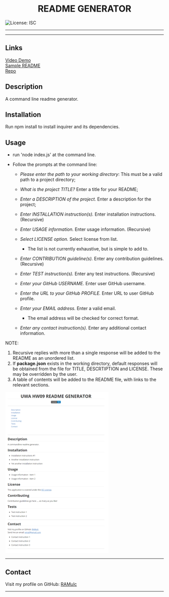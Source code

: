 <h1 align=center>README GENERATOR</h1>

![License: ISC](https://img.shields.io/badge/License-ISC-blue.svg)

------

<!-- toc -->

------

## Links

<a href="https://github.com/RAMulc/README_Generator/blob/main/demo/ReadmeDemo.webm">Video Demo</a>
<br>
<a href="https://github.com/RAMulc/README_Generator/blob/main/demo/SampleREADME.md">Sample README</a>
<br>
<a href="https://github.com/RAMulc/README_Generator">Repo</a> 

## Description

A command line readme generator. 

## Installation
Run npm install to install inquirer and its dependencies.

## Usage
- run 'node index.js' at the command line.

- Follow the prompts at the command line:

  - *Please enter the path to your working directory*: This must be a valid path to a project directory;

  - *What is the project TITLE?* Enter a title for your README;

  - *Enter a DESCRIPTION of the project.* Enter a description for the project;

  - *Enter INSTALLATION instruction(s).* Enter installation instructions. (Recursive)

  - *Enter USAGE information.* Enter usage information. (Recursive)

  - *Select LICENSE option.* Select license from list. 

    - The list is not currently exhaustive, but is simple to add to.

  - *Enter CONTRIBUTION guideline(s).* Enter any contribution guidelines. (Recursive)

  - *Enter TEST instruction(s).* Enter any test instructions. (Recursive)

  - *Enter your GitHub USERNAME.* Enter user GitHub username.

  - *Enter the URL to your GitHub PROFILE.* Enter URL to user GitHub profile.

  - *Enter your EMAIL address.* Enter a valid email.

    - The email address will be checked for correct format.

  - *Enter any contact instruction(s).* Enter any additional contact information.

    

NOTE: 

1. Recursive replies with more than a single response will be added to the README as an unordered list.
2. If **package.json** exists in the working directory, default responses will be obtained from the file for TITLE, DESCRTIPTION and LICENSE. These may be overridden by the user.
3. A table of contents will be added to the README file, with links to the relevant sections.

<img src="https://github.com/RAMulc/README_Generator/blob/main/demo/Screenshot.png" style="zoom:50%;" />

------

## Contact
Visit my profile on GitHub: [RAMulc](<https://github.com/RAMulc>)

------

